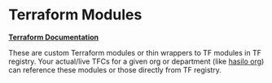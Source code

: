 # Terraform Modules #

[__Terraform Documentation__](https://github.com/samkbit/tf-doc)

These are custom Terraform modules or thin wrappers to TF modules in TF registry. Your actual/live TFCs for a given org or department (like [hasilo org](https://github.com/samkbit/tf-hasilo)) can reference these modules or those directly from TF registry.

